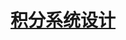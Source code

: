 # [积分系统设计](https://blog.csdn.net/weixin_34194317/article/details/91390863?depth_1-utm_source=distribute.pc_relevant.none-task&utm_source=distribute.pc_relevant.none-task)